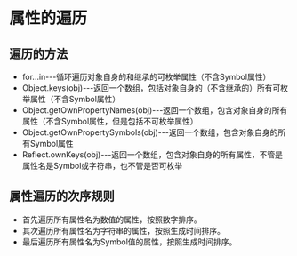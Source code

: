 # 属性的遍历

## 遍历的方法
- for...in---循环遍历对象自身的和继承的可枚举属性（不含Symbol属性）
- Object.keys(obj)---返回一个数组，包括对象自身的（不含继承的）所有可枚举属性（不含Symbol属性）
- Object.getOwnPropertyNames(obj)---返回一个数组，包含对象自身的所有属性（不含Symbol属性，但是包括不可枚举属性）
- Object.getOwnPropertySymbols(obj)---返回一个数组，包含对象自身的所有Symbol属性
- Reflect.ownKeys(obj)---返回一个数组，包含对象自身的所有属性，不管是属性名是Symbol或字符串，也不管是否可枚举

## 属性遍历的次序规则
- 首先遍历所有属性名为数值的属性，按照数字排序。
- 其次遍历所有属性名为字符串的属性，按照生成时间排序。
- 最后遍历所有属性名为Symbol值的属性，按照生成时间排序。
